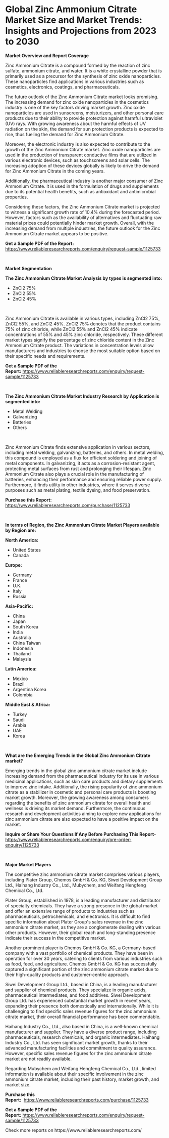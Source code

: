 <p><h1>Global Zinc Ammonium Citrate Market Size and Market Trends: Insights and Projections from 2023 to 2030</h1></p><p><strong>Market Overview and Report Coverage</strong></p>
<p><p>Zinc Ammonium Citrate is a compound formed by the reaction of zinc sulfate, ammonium citrate, and water. It is a white crystalline powder that is primarily used as a precursor for the synthesis of zinc oxide nanoparticles. These nanoparticles find applications in various industries such as cosmetics, electronics, coatings, and pharmaceuticals.</p><p>The future outlook of the Zinc Ammonium Citrate market looks promising. The increasing demand for zinc oxide nanoparticles in the cosmetics industry is one of the key factors driving market growth. Zinc oxide nanoparticles are used in sunscreens, moisturizers, and other personal care products due to their ability to provide protection against harmful ultraviolet (UV) rays. With growing awareness about the harmful effects of UV radiation on the skin, the demand for sun protection products is expected to rise, thus fueling the demand for Zinc Ammonium Citrate.</p><p>Moreover, the electronic industry is also expected to contribute to the growth of the Zinc Ammonium Citrate market. Zinc oxide nanoparticles are used in the production of transparent conductive films that are utilized in various electronic devices, such as touchscreens and solar cells. The increasing adoption of these devices globally is likely to drive the demand for Zinc Ammonium Citrate in the coming years.</p><p>Additionally, the pharmaceutical industry is another major consumer of Zinc Ammonium Citrate. It is used in the formulation of drugs and supplements due to its potential health benefits, such as antioxidant and antimicrobial properties.</p><p>Considering these factors, the Zinc Ammonium Citrate market is projected to witness a significant growth rate of 10.4% during the forecasted period. However, factors such as the availability of alternatives and fluctuating raw material prices could potentially hinder market growth. Overall, with the increasing demand from multiple industries, the future outlook for the Zinc Ammonium Citrate market appears to be positive.</p></p>
<p><strong>Get a Sample PDF of the Report:</strong> <a href="https://www.reliableresearchreports.com/enquiry/request-sample/1125733">https://www.reliableresearchreports.com/enquiry/request-sample/1125733</a></p>
<p>&nbsp;</p>
<p><strong>Market Segmentation</strong></p>
<p><strong>The Zinc Ammonium Citrate Market Analysis by types is segmented into:</strong></p>
<p><ul><li>ZnCl2 75%</li><li>ZnCl2 55%</li><li>ZnCl2 45%</li></ul></p>
<p>&nbsp;</p>
<p><p>Zinc Ammonium Citrate is available in various types, including ZnCl2 75%, ZnCl2 55%, and ZnCl2 45%. ZnCl2 75% denotes that the product contains 75% of zinc chloride, while ZnCl2 55% and ZnCl2 45% indicate concentrations of 55% and 45% zinc chloride, respectively. These different market types signify the percentage of zinc chloride content in the Zinc Ammonium Citrate product. The variations in concentration levels allow manufacturers and industries to choose the most suitable option based on their specific needs and requirements.</p></p>
<p><strong>Get a Sample PDF of the Report:</strong>&nbsp;<a href="https://www.reliableresearchreports.com/enquiry/request-sample/1125733">https://www.reliableresearchreports.com/enquiry/request-sample/1125733</a></p>
<p>&nbsp;</p>
<p><strong>The Zinc Ammonium Citrate Market Industry Research by Application is segmented into:</strong></p>
<p><ul><li>Metal Welding</li><li>Galvanizing</li><li>Batteries</li><li>Others</li></ul></p>
<p>&nbsp;</p>
<p><p>Zinc Ammonium Citrate finds extensive application in various sectors, including metal welding, galvanizing, batteries, and others. In metal welding, this compound is employed as a flux for efficient soldering and joining of metal components. In galvanizing, it acts as a corrosion-resistant agent, protecting metal surfaces from rust and prolonging their lifespan. Zinc Ammonium Citrate also plays a crucial role in the manufacturing of batteries, enhancing their performance and ensuring reliable power supply. Furthermore, it finds utility in other industries, where it serves diverse purposes such as metal plating, textile dyeing, and food preservation.</p></p>
<p><strong>Purchase this Report:</strong>&nbsp; <a href="https://www.reliableresearchreports.com/purchase/1125733">https://www.reliableresearchreports.com/purchase/1125733</a></p>
<p>&nbsp;</p>
<p><strong>In terms of Region, the Zinc Ammonium Citrate Market Players available by Region are:</strong></p>
<p>
    <p> <strong> North America: </strong>
        <ul>
            <li>United States</li>
            <li>Canada</li>
        </ul>
        </p> 
    <p> <strong> Europe: </strong>
        <ul>
            <li>Germany</li>
            <li>France</li>
            <li>U.K.</li>
            <li>Italy</li>
            <li>Russia</li>
        </ul>
        </p> 
    <p> <strong> Asia-Pacific: </strong>
        <ul>
            <li>China</li>
            <li>Japan</li>
            <li>South Korea</li>
            <li>India</li>
            <li>Australia</li>
            <li>China Taiwan</li>
            <li>Indonesia</li>
            <li>Thailand</li>
            <li>Malaysia</li>
        </ul>
        </p> 
    <p> <strong> Latin America: </strong>
        <ul>
            <li>Mexico</li>
            <li>Brazil</li>
            <li>Argentina Korea</li>
            <li>Colombia</li>
        </ul>
        </p> 
    <p> <strong> Middle East & Africa: </strong>
        <ul>
            <li>Turkey</li>
            <li>Saudi</li>
            <li>Arabia</li>
            <li>UAE</li>
            <li>Korea</li>
        </ul>
    </p>
    </p>
<p>&nbsp;</p>
<p><strong>What are the Emerging Trends in the Global Zinc Ammonium Citrate market?</strong></p>
<p><p>Emerging trends in the global zinc ammonium citrate market include increasing demand from the pharmaceutical industry for its use in various medicinal applications, such as skin care products and dietary supplements to improve zinc intake. Additionally, the rising popularity of zinc ammonium citrate as a stabilizer in cosmetic and personal care products is boosting market growth. Moreover, the growing awareness among consumers regarding the benefits of zinc ammonium citrate for overall health and wellness is driving its market demand. Furthermore, the continuous research and development activities aiming to explore new applications for zinc ammonium citrate are also expected to have a positive impact on the market.</p></p>
<p><strong>Inquire or Share Your Questions If Any Before Purchasing This Report</strong>- <a href="https://www.reliableresearchreports.com/enquiry/pre-order-enquiry/1125733">https://www.reliableresearchreports.com/enquiry/pre-order-enquiry/1125733</a></p>
<p>&nbsp;</p>
<p><strong>Major Market Players</strong></p>
<p><p>The competitive zinc ammonium citrate market comprises various players, including Plater Group, Chemos GmbH & Co. KG, Siwei Development Group Ltd., Haihang Industry Co., Ltd., Mubychem, and Weifang Hengfeng Chemical Co., Ltd. </p><p>Plater Group, established in 1978, is a leading manufacturer and distributor of specialty chemicals. They have a strong presence in the global market and offer an extensive range of products to industries such as pharmaceuticals, petrochemicals, and electronics. It is difficult to find specific information about Plater Group's sales revenue in the zinc ammonium citrate market, as they are a conglomerate dealing with various other products. However, their global reach and long-standing presence indicate their success in the competitive market.</p><p>Another prominent player is Chemos GmbH & Co. KG, a Germany-based company with a vast portfolio of chemical products. They have been in operation for over 30 years, catering to clients from various industries such as food, feed, and agriculture. Chemos GmbH & Co. KG has successfully captured a significant portion of the zinc ammonium citrate market due to their high-quality products and customer-centric approach.</p><p>Siwei Development Group Ltd., based in China, is a leading manufacturer and supplier of chemical products. They specialize in organic acids, pharmaceutical intermediates, and food additives. Siwei Development Group Ltd. has experienced substantial market growth in recent years, expanding their presence both domestically and internationally. While it is challenging to find specific sales revenue figures for the zinc ammonium citrate market, their overall financial performance has been commendable.</p><p>Haihang Industry Co., Ltd., also based in China, is a well-known chemical manufacturer and supplier. They have a diverse product range, including pharmaceuticals, research chemicals, and organic intermediates. Haihang Industry Co., Ltd. has seen significant market growth, thanks to their advanced manufacturing facilities and commitment to quality assurance. However, specific sales revenue figures for the zinc ammonium citrate market are not readily available.</p><p>Regarding Mubychem and Weifang Hengfeng Chemical Co., Ltd., limited information is available about their specific involvement in the zinc ammonium citrate market, including their past history, market growth, and market size.</p></p>
<p><strong>Purchase this Report:</strong>&nbsp;&nbsp;<a href="https://www.reliableresearchreports.com/purchase/1125733">https://www.reliableresearchreports.com/purchase/1125733</a></p>
<p></p>
<p><strong>Get a Sample PDF of the Report:</strong>&nbsp;<a href="https://www.reliableresearchreports.com/enquiry/request-sample/1125733">https://www.reliableresearchreports.com/enquiry/request-sample/1125733</a></p>
<p>Check more reports on https://www.reliableresearchreports.com/</p>